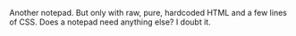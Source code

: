 Another notepad. But  only with raw, pure, hardcoded HTML and a few lines of CSS. 
Does a notepad need anything else? I doubt it. 
